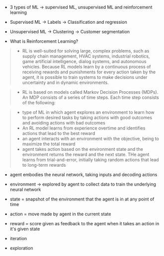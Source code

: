 - 3 types of ML -> supervised ML, unsupervised ML and reinforcement learning
- Supervised ML -> Labels -> Classification and regression
- Unsupervised ML -> Clustering -> Customer segmentation

- What is Reinforcement Learning?
 > - RL is well-suited for solving large, complex problems, such as supply chain management, HVAC systems, industrial robotics, game artificial intelligence, dialog systems, and autonomous vehicles. Because RL models learn by a continuous process of receiving rewards and punishments for every action taken by the agent, it is possible to train systems to make decisions under uncertainty and in dynamic environments.
 
  > - RL is based on models called Markov Decision Processes (MDPs). An MDP consists of a series of time steps. Each time step consists of the following:

  > - type of ML in which agent explores an environment to learn how to perform desired tasks by taking actions with good outcomes and avoiding actions with bad outcomes
  >  - An RL model learns from experience overtime and identifies actions that lead to the best reward
  >  - an agent interacts with an environment with the objective, being to maximize the total reward
  >  - agent takes action based on the environment state and the environment returns the reward and the next state. THe agent learns from trial-and-error, initially taking random actions that lead to long-term rewards


- agent embodies the neural network, taking inputs and decoding actions
- environment -> explored by agent to collect data to train the underlying neural network
- state = snapshot of the environment that the agent is in at any point of time
- action = move made by agent in the current state
- reward = score given as feedback to the agent when it takes an action in it's given state

- iteration
- exploration
  

 
  
  


